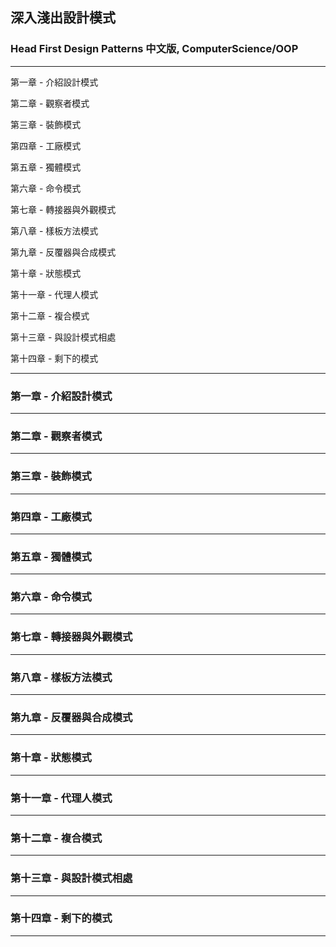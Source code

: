 ## 深入淺出設計模式

### Head First Design Patterns 中文版, ComputerScience/OOP

---

第一章 - 介紹設計模式

第二章 - 觀察者模式

第三章 - 裝飾模式

第四章 - 工廠模式

第五章 - 獨體模式

第六章 - 命令模式

第七章 - 轉接器與外觀模式

第八章 - 樣板方法模式

第九章 - 反覆器與合成模式

第十章 - 狀態模式

第十一章 - 代理人模式

第十二章 - 複合模式

第十三章 - 與設計模式相處

第十四章 - 剩下的模式

---

### 第一章 - 介紹設計模式

---

### 第二章 - 觀察者模式

---

### 第三章 - 裝飾模式

---

### 第四章 - 工廠模式

---

### 第五章 - 獨體模式

---

### 第六章 - 命令模式

---

### 第七章 - 轉接器與外觀模式

---

### 第八章 - 樣板方法模式

---

### 第九章 - 反覆器與合成模式

---

### 第十章 - 狀態模式

---

### 第十一章 - 代理人模式

---

### 第十二章 - 複合模式

---

### 第十三章 - 與設計模式相處

---

### 第十四章 - 剩下的模式

---
